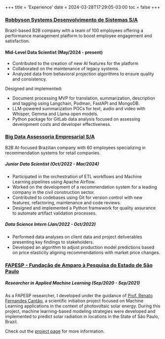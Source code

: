 +++
title = 'Experience'
date = 2024-03-28T17:29:05-03:00
toc = false
+++

### [Robbyson Systems Desenvolvimento de Sistemas S/A](https://www.linkedin.com/company/robbyson)

Brazil-based B2B company with a team of 100 employees offering a performance management platform to boost employee
engagement and satisfaction.

#### Mid-Level Data Scientist (May/2024 - present)

- Contributed to the creation of new AI features for the platform
- Collaborated on the maintenance of legacy systems.
- Analyzed data from behavioral projection algorithms to ensure quality and consistency.

Designed and implemented:
- Document processing MVP for translation, summarization, description and tagging using Langchain, Podman, FastAPI and MongoDB.
- LLM-powered summarization POCs for text, audio and video with Whisper, Gemma and Llama open models.
- Python package for GitLab data analysis focused on assessing development costs and developer effectiveness.

### [Big Data Assessoria Empresarial S/A](https://www.linkedin.com/company/big-data-brasil-/)

B2B AI-focused Brazilian company with 60 employees specializing in recommendation systems for retail companies.

##### Junior Data Scientist (Oct/2022 - Mar/2024)

- Participated in the orchestration of ETL workflows and Machine Learning pipelines using Apache Airflow.
- Worked on the development of a recommendation system for a leading company in the civil construction sector.
- Contributed to codebases using Git for version control with new features, refactoring, maintenance and code reviews.
- Designed and implemented a Python framwwork for  quality assurance to automate artifact validation processes.

##### Data Science Intern (Jan/2022 - Oct/2022)

- Performed data analyses on client data and project deliverables presenting key findings to stakeholders.
- Developed an algorithm to adjust production model predictions based on price elasticity aligning recommendations with market price changes.

### [FAPESP - Fundação de Amparo à Pesquisa do Estado de São Paulo](https://fapesp.br/)

##### Researcher in Applied Machine Learning (Sep/2020 - Sep/2021)
As a FAPESP researcher, I developed under the guidance of [Prof. Renato Fernandes Cantão](), a scientific initiation project focused on Machine Learning applications in the context of photovoltaic solar energy. During this project, machine learning-based modeling strategies were developed and implemented to predict solar radiation in locations in the State of São Paulo, Brazil.

Check out the [project page](../projects/data-science/machine-learning/inmet-solar-sao-paulo) for more information.
